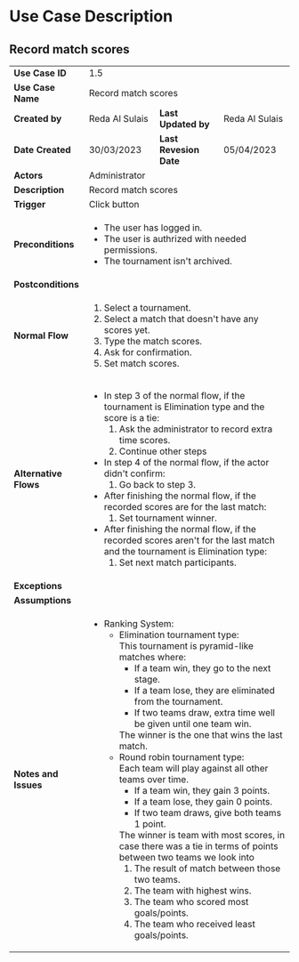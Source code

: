 # Use Case Description

## Record match scores

<table>
  <tr>
    <td><strong>Use Case ID</strong></td>
    <td colspan="3">1.5</td>
  </tr>
  <tr>
    <td><strong>Use Case Name</strong></td>
    <td colspan="3">Record match scores</td>
  </tr>
  <tr>
    <td><strong>Created by</strong></td>
    <td>Reda Al Sulais</td>
    <td><strong>Last Updated by</strong></td>
    <td>Reda Al Sulais</td>
  </tr>
  <tr>
    <td><strong>Date Created</strong></td>
    <td>30/03/2023</td>
    <td><strong>Last Revesion Date</strong></td>
    <td>05/04/2023</td>
  </tr>
  <tr>
    <td><strong>Actors</strong></td>
    <td colspan="3">Administrator</td>
  </tr>
  <tr>
    <td><strong>Description</strong></td>
    <td colspan="3">Record match scores</td>
  </tr>
  <tr>
    <td><strong>Trigger</strong></td>
    <td colspan="3">Click button</td>
  </tr>
  <tr>
    <td><strong>Preconditions</strong></td>
    <td colspan="3">
      <ul>
        <li>The user has logged in.</li>
        <li>The user is authrized with needed permissions.</li>
        <li>The tournament isn't archived.</li>
      </ul>
    </td>
  </tr>
  <tr>
    <td><strong>Postconditions</strong></td>
    <td colspan="3"></td>
  </tr>
  <tr>
    <td><strong>Normal Flow</strong></td>
    <td colspan="3">
      <ol>
        <li>Select a tournament.</li>
        <li>Select a match that doesn't have any scores yet.</li>
        <li>Type the match scores.</li>
        <li>Ask for confirmation.</li>
        <li>Set match scores.</li>
      </ol>
    </td>
  </tr>
  <tr>
    <td><strong>Alternative Flows</strong></td>
    <td colspan="3">
      <ul>
        <li>
          In step 3 of the normal flow, if the tournament is Elimination type
          and the score is a tie:
          <ol>
            <li>Ask the administrator to record extra time scores.</li>
            <li>Continue other steps</li>
          </ol>
        </li>
        <li>
          In step 4 of the normal flow, if the actor didn't confirm:
          <ol>
            <li>Go back to step 3.</li>
          </ol>
        </li>
        <li>
          After finishing the normal flow, if the recorded scores are for the
          last match:
          <ol>
            <li>Set tournament winner.</li>
          </ol>
        </li>
        <li>
          After finishing the normal flow, if the recorded scores aren't for
          the last match and the tournament is Elimination type:
          <ol>
            <li>Set next match participants.</li>
          </ol>
        </li>
      </ul>
    </td>
  </tr>
  <tr>
    <td><strong>Exceptions</strong></td>
    <td colspan="3"></td>
  </tr>
  <tr>
    <td><strong>Assumptions</strong></td>
    <td colspan="3"></td>
  </tr>
  <tr>
    <td><strong>Notes and Issues</strong></td>
    <td colspan="3">
      <ul>
        <li>Ranking System:
          <ul>
            <li>Elimination tournament type:<br>
              This tournament is pyramid-like matches where:
              <ul>
                <li>If a team win, they go to the next stage.</li>
                <li>
                  If a team lose, they are eliminated from the tournament.
                </li>
                <li>
                  If two teams draw, extra time well be given until one team
                  win.
                </li>
              </ul>
              The winner is the one that wins the last match.
            </li>
            <li>Round robin tournament type:<br>
              Each team will play against all other teams over time.
              <ul>
                <li>If a team win, they gain 3 points.</li>
                <li>If a team lose, they gain 0 points.</li>
                <li>If two team draws, give both teams 1 point.</li>
              </ul>
              The winner is team with most scores, in case there was a tie in
              terms of points between two teams we look into
              <ol>
                <li>The result of match between those two teams.</li>
                <li>The team with highest wins.</li>
                <li>The team who scored most goals/points.</li>
                <li>The team who received least goals/points.</li>
              </ol>
            </li>
          </ul>
        </li>
      </ul>
    </td>
  </tr>
</table>

<!--
<table>
  <tr>
    <td><strong>Use Case ID</strong></td>
    <td colspan="3"></td>
  </tr>
  <tr>
      <td><strong>Use Case Name</strong></td>
      <td colspan="3"></td>
  </tr>
  <tr>
      <td><strong>Created by</strong></td>
      <td></td>
      <td><strong>Last Updated by</strong></td>
      <td></td>
  </tr>
  <tr>
      <td><strong>Date Created</strong></td>
      <td></td>
      <td><strong>Last Revesion Date</strong></td>
      <td></td>
  </tr>
  <tr>
      <td><strong>Actors</strong></td>
      <td colspan="3"></td>
  </tr>
  <tr>
      <td><strong>Description</strong></td>
      <td colspan="3"></td>
  </tr>
  <tr>
      <td><strong>Trigger</strong></td>
      <td colspan="3"></td>
  </tr>
  <tr>
      <td><strong>Preconditions</strong></td>
      <td colspan="3"></td>
  </tr>
  <tr>
      <td><strong>Postconditions</strong></td>
      <td colspan="3"></td>
  </tr>
  <tr>
      <td><strong>Normal Flow</strong></td>
      <td colspan="3"></td>
  </tr>
  <tr>
      <td><strong>Alternative Flows</strong></td>
      <td colspan="3"></td>
  </tr>
  <tr>
      <td><strong>Exceptions</strong></td>
      <td colspan="3"></td>
  </tr>
  <tr>
      <td><strong>Assumptions</strong></td>
      <td colspan="3"></td>
  </tr>
  <tr>
      <td><strong>Notes and Issues</strong></td>
      <td colspan="3"></td>
  </tr>
</table>
-->

